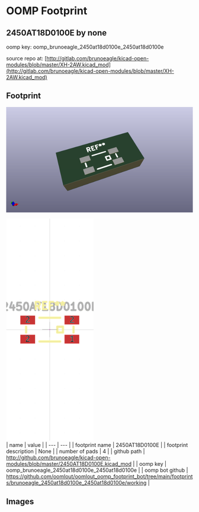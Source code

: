 # OOMP Footprint  
## 2450AT18D0100E  by none  
  
oomp key: oomp_brunoeagle_2450at18d0100e_2450at18d0100e  
  
source repo at: [http://gitlab.com/brunoeagle/kicad-open-modules/blob/master/XH-2AW.kicad_mod](http://gitlab.com/brunoeagle/kicad-open-modules/blob/master/XH-2AW.kicad_mod)  
## Footprint  
  
[![working_kicad_pcb_3d.png](working_kicad_pcb_3d_600.png)](working_kicad_pcb_3d.png)  
  
[![working.png](working_600.png)](working.png)  
| name | value | 
| --- | --- | 
| footprint name | 2450AT18D0100E | 
| footprint description | None | 
| number of pads | 4 | 
| github path | http://github.com/brunoeagle/kicad-open-modules/blob/master/2450AT18D0100E.kicad_mod | 
| oomp key | oomp_brunoeagle_2450at18d0100e_2450at18d0100e | 
| oomp bot github | https://github.com/oomlout/oomlout_oomp_footprint_bot/tree/main/footprints/brunoeagle_2450at18d0100e_2450at18d0100e/working | 
## Images  
